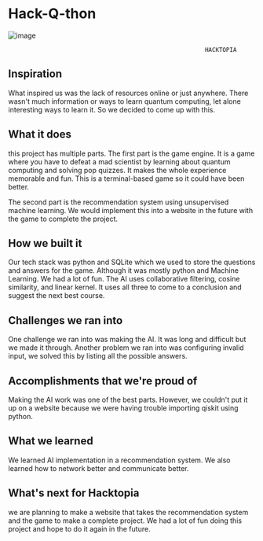 # Hack-Q-thon
   ![image](https://user-images.githubusercontent.com/92415264/170872353-ae03449c-1d24-47da-9ce3-329fca56b1e0.png)

                                                            HACKTOPIA
## Inspiration
What inspired us was the lack of resources online or just anywhere. There wasn't much information or ways to learn quantum computing, let alone interesting ways to learn it. So we decided to come up with this. 
## What it does
this project has multiple parts. The first part is the game engine. It is a game where you have to defeat a mad scientist by learning about quantum computing and solving pop quizzes. It makes the whole experience memorable and fun. This is a terminal-based game so it could have been better. 

The second part is the recommendation system using unsupervised machine learning. We would implement this into a website in the future with the game to complete the project.
## How we built it
Our tech stack was python and SQLite which we used to store the questions and answers for the game. Although it was mostly python and Machine Learning. We had a lot of fun.
The AI uses collaborative filtering, cosine similarity, and linear kernel. It uses all three to come to a conclusion and suggest the next best course.
## Challenges we ran into
One challenge we ran into was making the AI. It was long and difficult but we made it through. Another problem we ran into was configuring invalid input, we solved this by listing all the possible answers. 
## Accomplishments that we're proud of
Making the AI work was one of the best parts. However, we couldn't put it up on a website because we were having trouble importing qiskit using python.
## What we learned
We learned AI implementation in a recommendation system. We also learned how to network better and communicate better. 
## What's next for Hacktopia
we are planning to make a website that takes the recommendation system and the game to make a complete project. 
We had a lot of fun doing this project and hope to do it again in the future.
